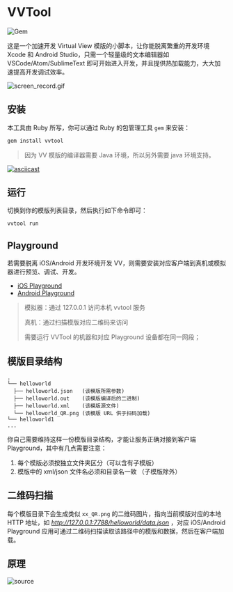 # VVTool

![Gem](https://img.shields.io/gem/v/vvtool.svg)

这是一个加速开发 Virtual View 模版的小脚本，让你能脱离繁重的开发环境 Xcode 和 Android Studio，只需一个轻量级的文本编辑器如 VSCode/Atom/SublimeText 即可开始进入开发，并且提供热加载能力，大大加速提高开发调试效率。

![screen_record.gif](https://raw.githubusercontent.com/alibaba/virtualview_tools/master/compiler-tools/RealtimePreview/screenshot.gif) 

## 安装

本工具由 Ruby 所写，你可以通过 Ruby 的包管理工具 `gem` 来安装：

```ruby
gem install vvtool
```

> 因为 VV 模版的编译器需要 Java 环境，所以另外需要 java 环境支持。

[![asciicast](https://asciinema.org/a/rtmYrXUexTG67RNpuGfGdvvGQ.png)](https://asciinema.org/a/rtmYrXUexTG67RNpuGfGdvvGQ)

## 运行

切换到你的模版列表目录，然后执行如下命令即可：

```ruby
vvtool run
```

## Playground

若需要脱离 iOS/Android 开发环境开发 VV，则需要安装对应客户端到真机或模拟器进行预览、调试、开发。

- [iOS Playground](https://github.com/alibaba/VirtualView-iOS)
- [Android Playground](https://github.com/alibaba/Virtualview-Android)

> 模拟器：通过 127.0.0.1 访问本机 vvtool 服务
> 
> 真机：通过扫描模版对应二维码来访问
>
> 需要运行 VVTool 的机器和对应 Playground 设备都在同一网段；

## 模版目录结构

```
.
└── helloworld
  ├── helloworld.json   (该模版所需参数)
  ├── helloworld.out    (该模版编译后的二进制)
  ├── helloworld.xml    (该模版源文件)
  └── helloworld_QR.png (该模版 URL 供于扫码加载)
└── helloworld1
...
```

你自己需要维持这样一份模版目录结构，才能让服务正确对接到客户端 Playground，其中有几点需要注意：

1. 每个模版必须按独立文件夹区分（可以含有子模版）
2. 模版中的 xml/json 文件名必须和目录名一致 （子模版除外）

## 二维码扫描

每个模版目录下会生成类似 `xx_QR.png` 的二维码图片，指向当前模版对应的本地HTTP 地址，如 *http://127.0.0.1:7788/helloworld/data.json* ，对应 iOS/Android Playground 应用可通过二维码扫描读取该路径中的模版和数据，然后在客户端加载。

## 原理

![source](https://i.loli.net/2018/08/02/5b630f232a97e.png)
